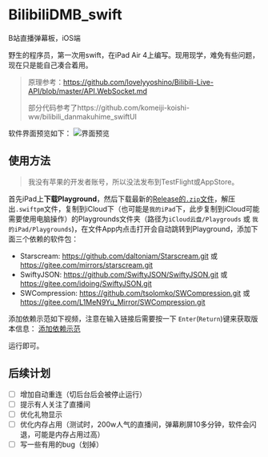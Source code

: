# BilibiliDMB_swift
B站直播弹幕板，iOS端

野生的程序员，第一次用swift，在iPad Air 4上编写。现用现学，难免有些问题，现在只是能自己凑合着用。

> 原理参考：https://github.com/lovelyyoshino/Bilibili-Live-API/blob/master/API.WebSocket.md
> 
> 部分代码参考了https://github.com/komeiji-koishi-ww/bilibili_danmakuhime_swiftUI

软件界面预览如下：
![界面预览](https://user-images.githubusercontent.com/56810549/155886826-6880149b-5cb4-42f1-9692-4e049dd603dd.jpg)

## 使用方法
> 我没有苹果的开发者账号，所以没法发布到TestFlight或AppStore。

首先iPad上**下载Playground**，然后下载最新的[Release的`.zip`文件](https://github.com/ccslykx/BilibiliDMB_swift/releases/download/0_1_1/BilibiliDMB_0_1_1.zip)，解压出`.swiftpm`文件，复制到iCloud下（也可能是`我的iPad`下，此步复制到iCloud可能需要使用电脑操作）的Playgrounds文件夹（路径为`iCloud云盘/Playgrouds` 或 `我的iPad/Playgrounds`)，在文件App内点击打开会自动跳转到Playground，添加下面三个依赖的软件包：

- Starscream: https://github.com/daltoniam/Starscream.git 或 https://gitee.com/mirrors/starscream.git
- SwiftyJSON: https://github.com/SwiftyJSON/SwiftyJSON.git 或 https://gitee.com/idoing/SwiftyJSON.git
- SWCompression: https://github.com/tsolomko/SWCompression.git 或 https://gitee.com/L1MeN9Yu_Mirror/SWCompression.git

添加依赖示范如下视频，注意在输入链接后需要按一下 `Enter`(`Return`)键来获取版本信息：
[添加依赖示范](https://user-images.githubusercontent.com/56810549/183272525-5d3aeba6-8d66-438a-b183-68c8845cd27d.MP4)

运行即可。

## 后续计划
- [ ] 增加自动重连（切后台后会被停止运行）
- [ ] 提示有人关注了直播间
- [ ] 优化礼物显示
- [ ] 优化内存占用（测试时，200w人气的直播间，弹幕刷屏10多分钟，软件会闪退，可能是内存占用过高）
- [ ] 写一些有用的bug（划掉）
